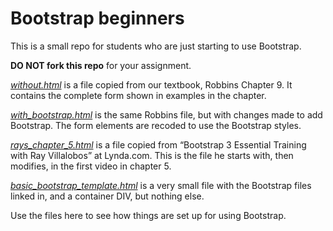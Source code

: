 # Bootstrap beginners

This is a small repo for students who are just starting to use Bootstrap.

**DO NOT fork this repo** for your assignment.

[*without.html*](http://macloo.github.io/bootstrap-beginners/without.html) is a file copied from our textbook, Robbins Chapter 9. It contains the complete form shown in examples in the chapter.

[*with_bootstrap.html*](http://macloo.github.io/bootstrap-beginners/with_bootstrap.html.html) is the same Robbins file, but with changes made to add Bootstrap. The form elements are recoded to use the Bootstrap styles.

[*rays_chapter_5.html*](http://macloo.github.io/bootstrap-beginners/rays_chapter_5.html) is a file copied from “Bootstrap 3 Essential Training with Ray Villalobos” at Lynda.com. This is the file he starts with, then modifies, in the first video in chapter 5.

[*basic_bootstrap_template.html*](http://macloo.github.io/bootstrap-beginners/basic_bootstrap_template.html) is a very small file with the Bootstrap files linked in, and a container DIV, but nothing else.

Use the files here to see how things are set up for using Bootstrap.
